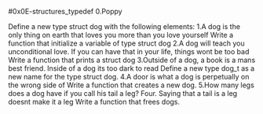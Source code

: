 #0x0E-structures_typedef 0.Poppy

Define a new type struct dog with the following elements: 1.A dog is the only thing on earth that loves you more than you love yourself
Write a function that initialize a variable of type struct dog 2.A dog will teach you unconditional love. If you can have that in your life, things wont be too bad
Write a function that prints a struct dog 3.Outside of a dog, a book is a mans best friend. Inside of a dog its too dark to read
Define a new type dog_t as a new name for the type struct dog. 4.A door is what a dog is perpetually on the wrong side of
Write a function that creates a new dog. 5.How many legs does a dog have if you call his tail a leg? Four. Saying that a tail is a leg doesnt make it a leg
Write a function that frees dogs.